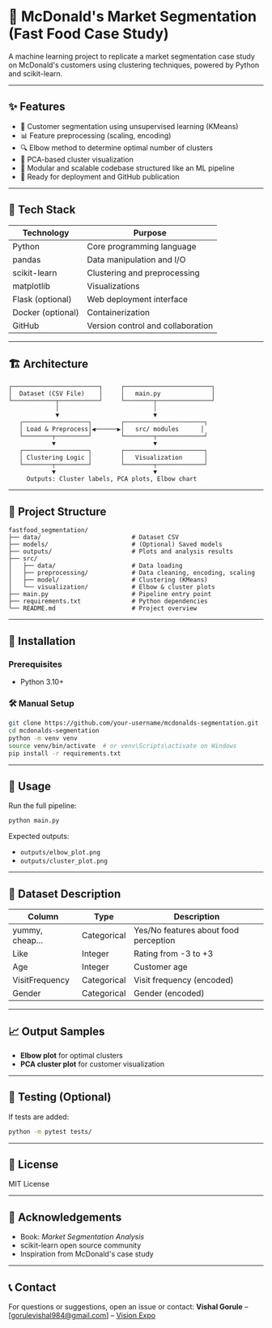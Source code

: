 # 🧠 McDonald's Market Segmentation (Fast Food Case Study)

A machine learning project to replicate a market segmentation case study on McDonald's customers using clustering techniques, powered by Python and scikit-learn.

---

## ✨ Features

- 💬 Customer segmentation using unsupervised learning (KMeans)
- 📊 Feature preprocessing (scaling, encoding)
- 🔍 Elbow method to determine optimal number of clusters
- 🧬 PCA-based cluster visualization
- 📄 Modular and scalable codebase structured like an ML pipeline
- 🚀 Ready for deployment and GitHub publication

---

## 🚀 Tech Stack

| Technology          | Purpose                           |
|---------------------|-----------------------------------|
| Python              | Core programming language         |
| pandas              | Data manipulation and I/O         |
| scikit-learn        | Clustering and preprocessing      |
| matplotlib          | Visualizations                    |
| Flask (optional)    | Web deployment interface          |
| Docker (optional)   | Containerization                  |
| GitHub              | Version control and collaboration |

---

## 🏗️ Architecture

```plaintext
┌────────────────────────┐     ┌────────────────────────┐
│  Dataset (CSV File)    │     │   main.py              │
└────────────┬───────────┘     └────────┬───────────────┘
             │                          │
             ▼                          ▼
   ┌──────────────────┐        ┌──────────────────────┐
   │ Load & Preprocess│◀──────▶│   src/ modules      │
   └────────┬─────────┘        └────────┬─────────────┘
            ▼                           ▼
   ┌──────────────────┐        ┌──────────────────────┐
   │ Clustering Logic │        │   Visualization      │
   └────────┬─────────┘        └────────┬─────────────┘
            ▼                           ▼
     Outputs: Cluster labels, PCA plots, Elbow chart
```

---

## 📁 Project Structure

```
fastfood_segmentation/
├── data/                         # Dataset CSV
├── models/                       # (Optional) Saved models
├── outputs/                      # Plots and analysis results
├── src/
│   ├── data/                     # Data loading
│   ├── preprocessing/            # Data cleaning, encoding, scaling
│   ├── model/                    # Clustering (KMeans)
│   └── visualization/            # Elbow & cluster plots
├── main.py                       # Pipeline entry point
├── requirements.txt              # Python dependencies
└── README.md                     # Project overview
```

---

## 🔧 Installation

### Prerequisites
- Python 3.10+

### 🛠 Manual Setup

```bash
git clone https://github.com/your-username/mcdonalds-segmentation.git
cd mcdonalds-segmentation
python -m venv venv
source venv/bin/activate  # or venv\Scripts\activate on Windows
pip install -r requirements.txt
```

---

## 🚀 Usage

Run the full pipeline:

```bash
python main.py
```

Expected outputs:
- `outputs/elbow_plot.png`
- `outputs/cluster_plot.png`

---

## 📄 Dataset Description

| Column           | Type      | Description                                   |
|------------------|------------|----------------------------------------------|
| yummy, cheap...  | Categorical| Yes/No features about food perception        |
| Like             | Integer    | Rating from -3 to +3                         |
| Age              | Integer    | Customer age                                 |
| VisitFrequency   | Categorical| Visit frequency (encoded)                    |
| Gender           | Categorical| Gender (encoded)                             |

---

## 📈 Output Samples
- **Elbow plot** for optimal clusters
- **PCA cluster plot** for customer visualization

---

## 🧪 Testing (Optional)
If tests are added:
```bash
python -m pytest tests/
```

---

## 📝 License
MIT License

---

## 🙏 Acknowledgements
- Book: *Market Segmentation Analysis*
- scikit-learn open source community
- Inspiration from McDonald's case study

---

## 📞 Contact
For questions or suggestions, open an issue or contact:
**Vishal Gorule** – [gorulevishal984@gmail.com] – [Vision Expo](https://github.com/VisionExpo)
